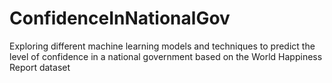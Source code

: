 # ConfidenceInNationalGov
Exploring different machine learning models and techniques to predict the level of confidence in a national government based on the World Happiness Report dataset
